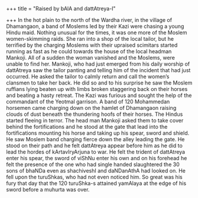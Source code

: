 +++
title = "Raised by bAlA and dattAtreya-I"

+++
In the hot plain to the north of the Wardha river, in the village of
Dhamangaon, a band of Moslems led by their Kazi were chasing a young
Hindu maid. Nothing unusual for the times, it was one more of the Moslem
women-skimming raids. She ran into a shop of the local tailor, but he
terrified by the charging Moslems with their upraised scimitars started
running as fast as he could towards the house of the local headman
Mankoji. All of a sudden the woman vanished and the Moslems, were unable
to find her. Mankoji, who had just emerged from his daily worship of
dattAtreya saw the tailor panting and telling him of the incident that
had just occurred. He asked the tailor to calmly return and call the
women’s clansmen to take her back. He did so and to his surprise he saw
the Moslem ruffians lying beaten up with limbs broken staggering back on
their horses and beating a hasty retreat. The Kazi was furious and
sought the help of the commandant of the Yeotmal garrison. A band of 120
Mohammedan horsemen came charging down on the hamlet of Dhamangaon
raising clouds of dust beneath the thundering hoofs of their horses. The
Hindus started fleeing in terror. The head man Mankoji asked them to
take cover behind the fortifications and he stood at the gate that lead
into the fortifications mounting his horse and taking up his spear,
sword and shield. He saw Moslem band charging fierce down the alley
leading the gate. He stood on their path and he felt dattAtreya appear
before him as he did to lead the hordes of kArtavIryArjuna to war. He
felt the trident of dattAtreya enter his spear, the sword of viShNu
enter his own and on his forehead he felt the presence of the one who
had single handed slaughtered the 30 sons of bhaNDa even as shachiveshI
and daNDanAthA had looked on. He fell upon the turuShkas, who had not
even noticed him. So great was his fury that day that the 120 turuShka-s
attained yamAlaya at the edge of his sword before a muhurta was over.
